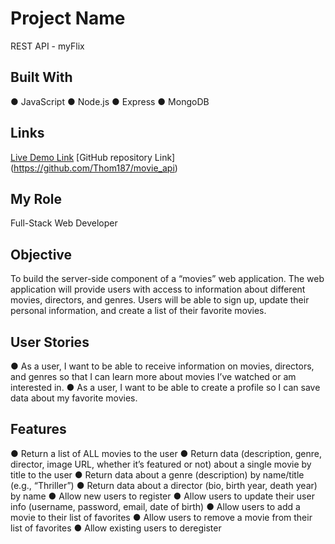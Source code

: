 # Project Name

REST API - myFlix


## Built With

● JavaScript
● Node.js
● Express
● MongoDB

## Links

[Live Demo Link](https://my-flix1987.herokuapp.com/)
[GitHub repository Link] (https://github.com/Thom187/movie_api)


## My Role

Full-Stack Web Developer


## Objective

To build the server-side component of a “movies” web application. The web
application will provide users with access to information about different
movies, directors, and genres. Users will be able to sign up, update their
personal information, and create a list of their favorite movies.


## User Stories

● As a user, I want to be able to receive information on movies, directors, and genres so that I
  can learn more about movies I’ve watched or am interested in.
● As a user, I want to be able to create a profile so I can save data about my favorite movies.


## Features

● Return a list of ALL movies to the user
● Return data (description, genre, director, image URL, whether it’s featured or not) about a
  single movie by title to the user
● Return data about a genre (description) by name/title (e.g., “Thriller”)
● Return data about a director (bio, birth year, death year) by name
● Allow new users to register
● Allow users to update their user info (username, password, email, date of birth)
● Allow users to add a movie to their list of favorites
● Allow users to remove a movie from their list of favorites
● Allow existing users to deregister
